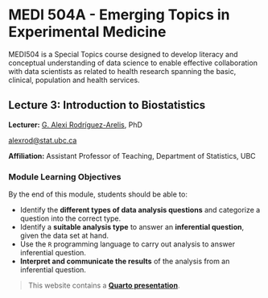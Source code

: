 # MEDI 504A - Emerging Topics in Experimental Medicine

MEDI504 is a Special Topics course designed to develop literacy and conceptual understanding of data science to enable effective collaboration with data scientists as related to health research spanning the basic, clinical, population and health services.

## Lecture 3: Introduction to Biostatistics

**Lecturer:** [G. Alexi Rodríguez-Arelis](https://alexrod.netlify.app), PhD

alexrod@stat.ubc.ca

**Affiliation:** Assistant Professor of Teaching, Department of Statistics, UBC

### Module Learning Objectives

By the end of this module, students should be able to:

- Identify the **different types of data analysis questions** and categorize a question into the correct type.
- Identify a  **suitable analysis type** to answer an **inferential question**, given the data set at hand.
- Use the `R` programming language to carry out analysis to answer inferential question.
- **Interpret and communicate the results** of the analysis from an inferential question.

> This website contains a [**Quarto presentation**](https://alexrod61.github.io/MEDI504-basic-biostats-2024/).


